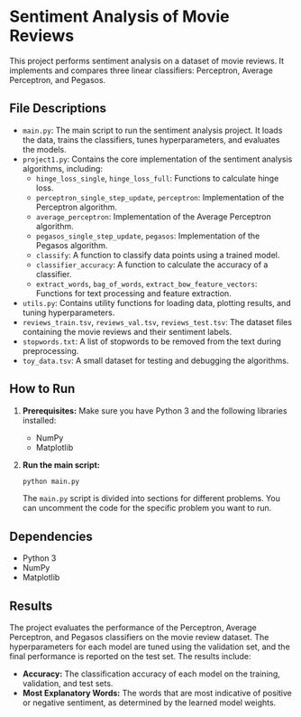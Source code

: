 # Sentiment Analysis of Movie Reviews

This project performs sentiment analysis on a dataset of movie reviews. It implements and compares three linear classifiers: Perceptron, Average Perceptron, and Pegasos.

## File Descriptions

- `main.py`: The main script to run the sentiment analysis project. It loads the data, trains the classifiers, tunes hyperparameters, and evaluates the models.
- `project1.py`: Contains the core implementation of the sentiment analysis algorithms, including:
    - `hinge_loss_single`, `hinge_loss_full`: Functions to calculate hinge loss.
    - `perceptron_single_step_update`, `perceptron`: Implementation of the Perceptron algorithm.
    - `average_perceptron`: Implementation of the Average Perceptron algorithm.
    - `pegasos_single_step_update`, `pegasos`: Implementation of the Pegasos algorithm.
    - `classify`: A function to classify data points using a trained model.
    - `classifier_accuracy`: A function to calculate the accuracy of a classifier.
    - `extract_words`, `bag_of_words`, `extract_bow_feature_vectors`: Functions for text processing and feature extraction.
- `utils.py`: Contains utility functions for loading data, plotting results, and tuning hyperparameters.
- `reviews_train.tsv`, `reviews_val.tsv`, `reviews_test.tsv`: The dataset files containing the movie reviews and their sentiment labels.
- `stopwords.txt`: A list of stopwords to be removed from the text during preprocessing.
- `toy_data.tsv`: A small dataset for testing and debugging the algorithms.

## How to Run

1. **Prerequisites:** Make sure you have Python 3 and the following libraries installed:
   - NumPy
   - Matplotlib

2. **Run the main script:**
   ```bash
   python main.py
   ```
   The `main.py` script is divided into sections for different problems. You can uncomment the code for the specific problem you want to run.

## Dependencies

- Python 3
- NumPy
- Matplotlib

## Results

The project evaluates the performance of the Perceptron, Average Perceptron, and Pegasos classifiers on the movie review dataset. The hyperparameters for each model are tuned using the validation set, and the final performance is reported on the test set. The results include:

- **Accuracy:** The classification accuracy of each model on the training, validation, and test sets.
- **Most Explanatory Words:** The words that are most indicative of positive or negative sentiment, as determined by the learned model weights.
